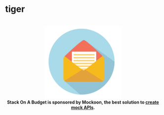 # tiger

<div style="display:flex;">
    <div><h4 align="center"><a href="https://mockoon.com"><img src="https://github.com/fawazahmed0/tiger/raw/master/envelope.svg" width="250" alt="Mockoon logo"></a><br>Stack On A Budget is sponsored by Mockoon, the best solution to <a href="https://mockoon.com">create mock APIs</a>.</h4></div>
</div>
